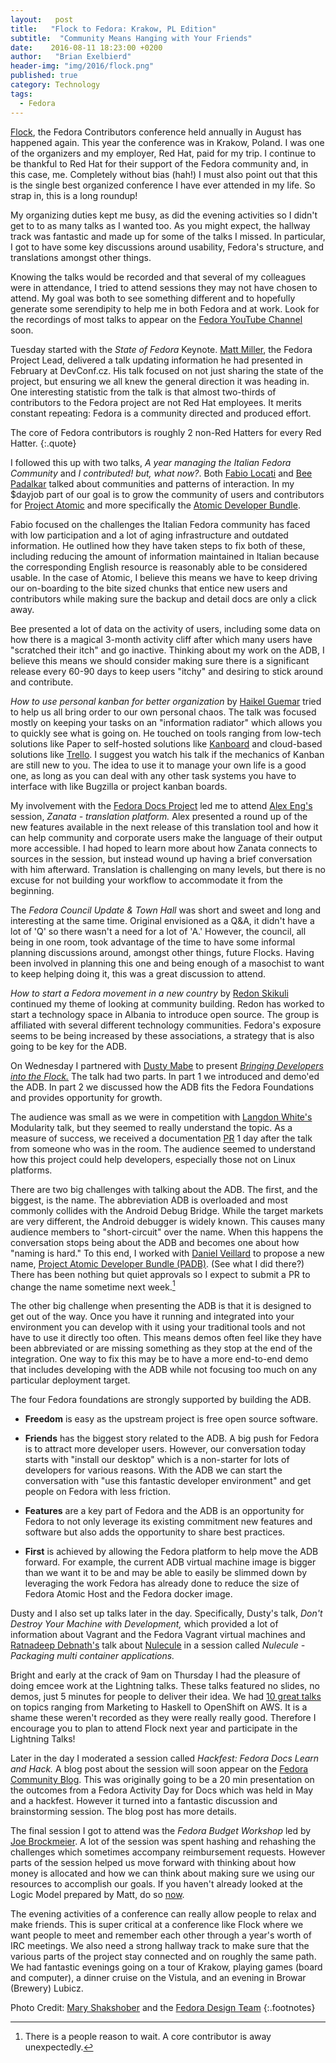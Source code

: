 ```yaml
---
layout:   post
title:   "Flock to Fedora: Krakow, PL Edition"
subtitle:  "Community Means Hanging with Your Friends"
date:    2016-08-11 18:23:00 +0200
author:   "Brian Exelbierd"
header-img: "img/2016/flock.png"
published: true
category: Technology
tags:
  - Fedora
---
```


[Flock](https://flocktofedora.org/), the Fedora Contributors conference
held annually in August has happened again.  This year the conference was
in Krakow, Poland.  I was one of the organizers and my employer, Red Hat,
paid for my trip.  I continue to be thankful to Red Hat for their
support of the Fedora community and, in this case, me.  Completely without
bias (hah!) I must also point out that this is the single best organized
conference I have ever attended in my life.  So strap in, this is a
long roundup!

My organizing duties kept me busy, as did the evening activities so I
didn't get to to as many talks as I wanted too.  As you might expect, the
hallway track was fantastic and made up for some of the talks I missed.
In particular, I got to have some key discussions around usability,
Fedora's structure, and translations amongst other things.

Knowing the talks would be recorded and that several of my colleagues
were in attendance, I tried to attend sessions they may not have
chosen to attend.  My goal was both to see something different and
to hopefully generate some serendipity to help me in both Fedora and
at work.  Look for the recordings of most talks to appear on the [Fedora
YouTube Channel](https://www.youtube.com/channel/UCnIfca4LPFVn8-FjpPVc1ow)
soon.

Tuesday started with the *State of Fedora* Keynote.  [Matt
Miller](https://twitter.com/mattdm), the Fedora Project Lead, delivered
a talk updating information he had presented in February at DevConf.cz.
His talk focused on not just sharing the state of the project,
but ensuring we all knew the general direction it was heading in.
One interesting statistic from the talk is that almost two-thirds of
contributors to the Fedora project are not Red Hat employees.  It merits
constant repeating: Fedora is a community directed and produced effort.

The core of Fedora contributors is roughly 2 non-Red Hatters for every Red Hatter.
{:.quote}

I followed this up with two talks, *A year managing the Italian
Fedora Community* and *I contributed! but, what now?*.  Both [Fabio
Locati](https://twitter.com/f4l3) and [Bee
Padalkar](https://twitter.com/BeePadalkar) talked about
communities and patterns of interaction.  In my $dayjob part of
our goal is to grow the community of users and contributors
for [Project Atomic](http://www.projectatomic.io/)
and more specifically the [Atomic Developer
Bundle](https://github.com/projectatomic/adb-atomic-developer-bundle).

Fabio focused on the challenges the Italian Fedora community has faced
with low participation and a lot of aging infrastructure and outdated
information.  He outlined how they have taken steps to fix both of these,
including reducing the amount of information maintained in Italian
because the corresponding English resource is reasonably able to be
considered usable.  In the case of Atomic, I believe this means we
have to keep driving our on-boarding to the bite sized chunks that entice
new users and contributors while making sure the backup and detail
docs are only a click away.

Bee presented a lot of data on the activity of users, including some
data on how there is a magical 3-month activity cliff after which many
users have "scratched their itch" and go inactive.  Thinking about my
work on the ADB, I believe this means we should consider making sure
there is a significant release every 60-90 days to keep users "itchy"
and desiring to stick around and contribute.

*How to use personal kanban for better organization* by [Haikel
Guemar](https://twitter.com/hguemar) tried to help us all bring order
to our own personal chaos.  The talk was focused mostly on keeping your
tasks on an "information radiator" which allows you to quickly see what
is going on.  He touched on tools ranging from low-tech solutions like
Paper to self-hosted solutions like [Kanboard](https://kanboard.net/)
and cloud-based solutions like [Trello](https://trello.com/).  I suggest
you watch his talk if the mechanics of Kanban are still new to you.
The idea to use it to manage your own life is a good one, as long as
you can deal with any other task systems you have to interface with like
Bugzilla or project kanban boards.

My involvement with the [Fedora Docs
Project](https://fedoraproject.org/wiki/Docs_Project?rd=DocsProject)
led me to attend [Alex Eng's](https://twitter.com/loones) session,
*Zanata - translation platform.* Alex presented a round up of the
new features available in the next release of this translation tool
and how it can help community and corporate users make the language
of their output more accessible.  I had hoped to learn more about how
Zanata connects to sources in the session, but instead wound up having
a brief conversation with him afterward.  Translation is challenging on
many levels, but there is no excuse for not building your workflow to
accommodate it from the beginning.

The *Fedora Council Update & Town Hall* was short and sweet and long and
interesting at the same time.  Original envisioned as a Q&A, it didn't
have a lot of 'Q' so there wasn't a need for a lot of 'A.'  However, the
council, all being in one room, took advantage of the time to have some
informal planning discussions around, amongst other things, future Flocks.
Having been involved in planning this one and being enough of a masochist
to want to keep helping doing it, this was a great discussion to attend.

*How to start a Fedora movement in a new country* by [Redon
Skikuli](https://twitter.com/rskikuli) continued my theme of looking
at community building.  Redon has worked to start a technology space in
Albania to introduce open source.  The group is affiliated with several
different technology communities.  Fedora's exposure seems to be being
increased by these associations, a strategy that is also going to be
key for the ADB.

On Wednesday I partnered with [Dusty Mabe](https://twitter.com/dustymabe)
to present [*Bringing Developers into the
Flock.*](http://www.winglemeyer.org/bexelbie-talks-demos/Flock.2016.developers/#/)
The talk had two parts.  In part 1 we introduced and demo'ed the ADB.
In part 2 we discussed how the ADB fits the Fedora Foundations and
provides opportunity for growth.

The audience was small as we were in competition with
[Langdon White's](https://twitter.com/1angdon)
Modularity talk, but they seemed to really understand the
topic.  As a measure of success, we received a documentation
[PR](https://github.com/projectatomic/adb-atomic-developer-bundle/pull/491)
1 day after the talk from someone who was in the room.  The audience
seemed to understand how this project could help developers, especially
those not on Linux platforms.

There are two big challenges with talking about the ADB.  The first,
and the biggest, is the name.  The abbreviation ADB is overloaded and
most commonly collides with the Android Debug Bridge.  While the target
markets are very different, the Android debugger is widely known.
This causes many audience members to "short-circuit" over the name.
When this happens the conversation stops being about the ADB and
becomes one about how "naming is hard."  To this end, I worked with
[Daniel Veillard](https://twitter.com/danielveillard)
to propose a new name, [Project Atomic Developer Bundle
(PADB)](https://github.com/projectatomic/adb-atomic-developer-bundle/issues/495).
(See what I did there?)  There has been nothing but quiet approvals so
I expect to submit a PR to change the name sometime next week.[^0]

The other big challenge when presenting the ADB is that it is designed
to get out of the way.  Once you have it running and integrated into
your environment you can develop with it using your traditional tools
and not have to use it directly too often.  This means demos often feel
like they have been abbreviated or are missing something as they stop
at the end of the integration.  One way to fix this may be to have a
more end-to-end demo that includes developing with the ADB while not
focusing too much on any particular deployment target.

The four Fedora foundations are strongly supported by building the ADB.

- **Freedom** is easy as the upstream project is free open source
  software.

- **Friends** has the biggest story related to the ADB.  A big push for
  Fedora is to attract more developer users.  However, our conversation
  today starts with "install our desktop" which is a non-starter for
  lots of developers for various reasons.  With the ADB we can start
  the conversation with "use this fantastic developer environment"
  and get people on Fedora with less friction.

- **Features** are a key part of Fedora and the ADB is an opportunity
  for Fedora to not only leverage its existing commitment new features
  and software but also adds the opportunity to share best practices.

- **First** is achieved by allowing the Fedora platform to help move
  the ADB forward.  For example, the current ADB virtual machine image
  is bigger than we want it to be and may be able to easily be slimmed
  down by leveraging the work Fedora has already done to reduce the size
  of Fedora Atomic Host and the Fedora docker image.

Dusty and I also set up talks later in the day.  Specifically,
Dusty's talk, *Don't Destroy Your Machine with Development,*
which provided a lot of information about Vagrant and the Fedora
Vagrant virtual machines and [Ratnadeep
Debnath's](https://twitter.com/rtnpro) talk about
[Nulecule](http://www.projectatomic.io/docs/nulecule/) in a session
called *Nulecule - Packaging multi container applications.*

Bright and early at the crack of 9am on Thursday
I had the pleasure of doing emcee work at the
Lightning talks.  These talks featured no slides, no
demos, just 5 minutes for people to deliver their idea.  We had [10 great
talks](https://fedoraproject.org/wiki/Flock/Lightning_Talks_2016#Lightning_Talks_2016_-_4_August_2016_.40_09:00_Local_Time_in_Krakow.2C_Poland)
on topics ranging from Marketing to Haskell to OpenShift on AWS.  It is a
shame these weren't recorded as they were really really good.  Therefore I
encourage you to plan to attend Flock next year and participate in the
Lightning Talks!

Later in the day I moderated a session called *Hackfest: Fedora Docs
Learn and Hack.*  A blog post about the session will soon appear on
the [Fedora Community Blog](https://communityblog.fedoraproject.org/).
This was originally going to be a 20 min presentation on the outcomes
from a Fedora Activity Day for Docs which was held in May and a hackfest.
However it turned into a fantastic discussion and brainstorming session.
The blog post has more details.

The final session I got to attend was the *Fedora Budget Workshop* led by
[Joe Brockmeier](https://twitter.com/jzb).  A lot of the session was
spent hashing and rehashing the challenges which sometimes accompany
reimbursement requests.  However parts of the session helped us move
forward with thinking about how money is allocated and how we can
think about making sure we using our resources to accomplish our goals.
If you haven't already looked at the Logic Model prepared by Matt, do so
[now](https://pagure.io/FedoraLogicModelTemplate).

The evening activities of a conference can really allow people to relax
and make friends.  This is super critical at a conference like Flock where
we want people to meet and remember each other through a year's worth of
IRC meetings.  We also need a strong hallway track to make sure that the
various parts of the project stay connected and on roughly the same path.
We had fantastic evenings going on a tour of Krakow, playing games (board
and computer), a dinner cruise on the Vistula, and an evening in Browar
(Brewery) Lubicz.

Photo Credit: [Mary Shakshober](https://marygraphicdesigns.wordpress.com/)
and the [Fedora Design Team](https://fedoraproject.org/wiki/Design)
{:.footnotes}

[^0]: There is a people reason to wait.  A core contributor is away unexpectedly.
